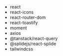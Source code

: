 ##
- react 
- react-icons
- react-router-dom
- react-toastify
- moment
- axios
- @tanstack/react-query
- @splidejs/react-splide
- tailwindcss
